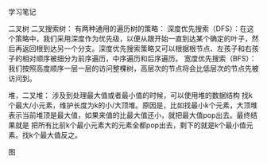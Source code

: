 学习笔记

二叉树 二叉搜索树：
有两种通用的遍历树的策略：
    深度优先搜索（DFS）：在这个策略中，我们采用深度作为优先级，以便从跟开始一直到达某个确定的叶子，然后再返回根到达另一个分支。深度优先搜索策略又可以根据根节点、左孩子和右孩子的相对顺序被细分为前序遍历，中序遍历和后序遍历。
    宽度优先搜索（BFS）：我们按照高度顺序一层一层的访问整棵树，高层次的节点将会比低层次的节点先被访问到。

堆，二叉堆：
涉及到处理最大值或者最小值的时候，可以使用堆的数据结构
找k个最大/小元素，维护长度为k的小/大顶堆。原因是，比如找最小k个元素，大顶堆表示当前堆顶是最大值，如果来值的比最大值还小，就把最大值pop出去。最终结果就是 把所有比前k个最小元素大的元素全都pop出去，剩下的就是k个最小值元素。找k个最大值反之。

图